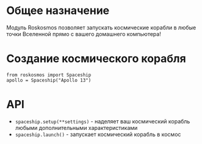 # Общее назначение

Модуль Roskosmos позволяет запускать космические корабли в любые точки Вселенной прямо с вашего домашнего компьютера!

# Создание космического корабля

```
from roskosmos import Spaceship
apollo = Spaceship("Apollo 13")
```

# API

* `spaceship.setup(**settings)` - наделяет ваш космический корабль любыми дополнительными характеристиками
* `spaceship.launch()` - запускает космический корабль в космос